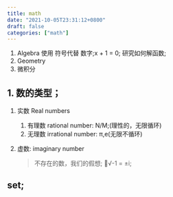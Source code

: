 ```yaml
---
title: math
date: "2021-10-05T23:31:12+0800"
draft: false
categories: ["math"]
---
```



1. Algebra
   使用 符号代替 数字;x + 1 = 0; 研究如何解函数; 
2. Geometry
3. 微积分


## 1. 数的类型；

1. 实数 Real numbers
   1. 有理数 rational number: N/M;(理性的，无限循环)
   2. 无理数 irrational number:  π,e(无限不循环)

2. 虚数: imaginary number
   > 不存在的数，我们的假想;
    √-1 = ±i;


## set;  









